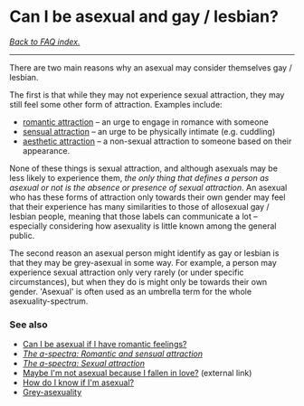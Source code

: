 # Can I be asexual and gay / lesbian?

[*Back to FAQ index.*](w/asexuality/faq)

---

There are two main reasons why an asexual may consider themselves gay / lesbian.

The first is that while they may not experience sexual attraction, they may still feel some other form of attraction. Examples include:

* [romantic attraction](w/asexuality/the_spectra#wiki_romantic_attraction) – an urge to engage in romance with someone
* [sensual attraction](w/asexuality/the_spectra#wiki_sensual_and_aesthetic_attraction) – an urge to be physically intimate (e.g. cuddling)
* [aesthetic attraction](w/asexuality/the_spectra#wiki_sensual_and_aesthetic_attraction) – a non-sexual attraction to someone based on their appearance.

None of these things is sexual attraction, and although asexuals may be less likely to experience them, *the only thing that defines a person as asexual or not is the absence or presence of sexual attraction*. An asexual who has these forms of attraction only towards their own gender may feel that their experience has many similarities to those of allosexual gay / lesbian people, meaning that those labels can communicate a lot – especially considering how asexuality is little known among the general public.

The second reason an asexual person might identify as gay or lesbian is that they may be grey-asexual in some way. For example, a person may experience sexual attraction only very rarely (or under specific circumstances), but when they do is might only be towards their own gender. 'Asexual' is often used as an umbrella term for the whole asexuality-spectrum.

### See also

* [Can I be asexual if I have romantic feelings?](w/asexuality/faq/can_i_be_asexual_if_i_have_romantic_feelings)
* [*The a-spectra: Romantic and sensual attraction*](w/asexuality/the_spectra#wiki_romantic_and_sensual_attraction)
* [*The a-spectra: Sexual attraction*](w/asexuality/the_spectra#wiki_sexual_attraction)
* [Maybe I'm not asexual because I fallen in love?](https://www.asexualityarchive.com/maybe-im-not-really-asexual-because-ive-fallen-in-love/) (external link)
* [How do I know if I'm asexual?](w/asexuality/faq/how_do_i_know)
* [Grey-asexuality](w/asexuality/grey-asexuality)